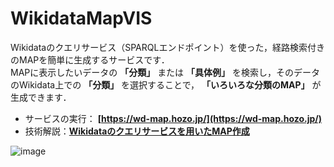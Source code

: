 # WikidataMapVIS
Wikidataのクエリサービス（SPARQLエンドポイント）を使った，経路検索付きのMAPを簡単に生成するサービスです．  
MAPに表示したいデータの **「分類」** または **「具体例」** を検索し，そのデータのWikidata上での **「分類」** を選択することで， **「いろいろな分類のMAP」** が生成できます．

- サービスの実行： **[https://wd-map.hozo.jp/](https://wd-map.hozo.jp/)**
- 技術解説：**[Wikidataのクエリサービスを用いたMAP作成](https://qiita.com/koujikozaki/items/197db0dfc555d57338c6)**

![image](https://github.com/user-attachments/assets/971b6ae5-79df-48f5-aec7-bbac936ffe66)
